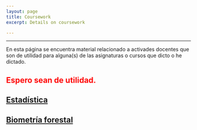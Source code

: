 ```yaml
---
layout: page
title: Coursework
excerpt: Details on coursework

---
```


<style>H1{color:DarkRed;}</style>
<style>H2{color:Red;}</style>

--------

En esta página se encuentra material relacionado a 
 activades docentes que son de utilidad para alguna(s) de las asignaturas o cursos que dicto o he dictado.
 
Espero sean de utilidad.
--------

## [Estadística](/statstuff.md)

## [Biometría forestal](/biomfor.md)

